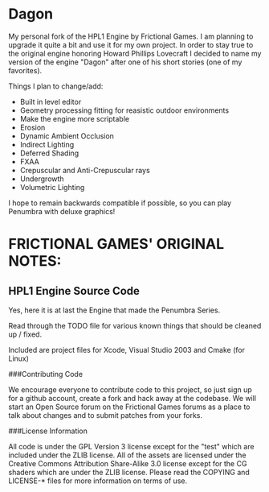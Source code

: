 Dagon
=====

My personal fork of the HPL1 Engine by Frictional Games. I am planning to upgrade it quite a bit and
use it for my own project. In order to stay true to the original engine honoring Howard Phillips Lovecraft
I decided to name my version of the engine "Dagon" after one of his short stories (one of my favorites).

Things I plan to change/add:

+ Built in level editor
+ Geometry processing fitting for reasistic outdoor environments
+ Make the engine more scriptable
+ Erosion
+ Dynamic Ambient Occlusion
+ Indirect Lighting
+ Deferred Shading
+ FXAA
+ Crepuscular and Anti-Crepuscular rays
+ Undergrowth
+ Volumetric Lighting

I hope to remain backwards compatible if possible, so you can play Penumbra with deluxe graphics!

FRICTIONAL GAMES' ORIGINAL NOTES:
============================

HPL1 Engine Source Code
-----------------------

Yes, here it is at last the Engine that made the Penumbra Series.

Read through the TODO file for various known things that should be cleaned up / fixed.

Included are project files for Xcode, Visual Studio 2003 and Cmake (for Linux)

###Contributing Code

We encourage everyone to contribute code to this project, so just sign up for a github account, create a fork and hack away at the codebase. We will start an Open Source forum on the Frictional Games forums as a place to talk about changes and to submit patches from your forks.


###License Information

All code is under the GPL Version 3 license except for the "test" which are included under the ZLIB license. All of the assets are licensed under the Creative Commons Attribution Share-Alike 3.0 license except for the CG shaders which are under the ZLIB license.  Please read the COPYING and LICENSE-* files for more information on terms of use.
